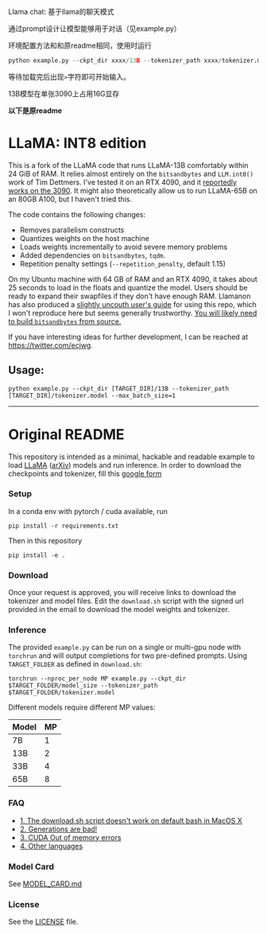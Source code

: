 
Llama chat: 基于llama的聊天模式

通过prompt设计让模型能够用于对话（见example.py）

环境配置方法和和原readme相同，使用时运行

``` python
python example.py --ckpt_dir xxxx/13B --tokenizer_path xxxx/tokenizer.model
```

等待加载完后出现`>`字符即可开始输入。

13B模型在单张3090上占用16G显存

**以下是原readme**

# LLaMA: INT8 edition

This is a fork of the LLaMA code that runs LLaMA-13B
comfortably within 24 GiB of RAM.
It relies almost entirely on the `bitsandbytes` and `LLM.int8()` work of Tim Dettmers.
I've tested it on an RTX 4090, and it [reportedly works on the 3090](https://github.com/facebookresearch/llama/issues/79#issuecomment-1454687232). It might also theoretically allow us to run LLaMA-65B on an 80GB A100, but I haven't tried this.

The code contains the following changes:

- Removes parallelism constructs
- Quantizes weights on the host machine
- Loads weights incrementally to avoid severe memory problems
- Added dependencies on `bitsandbytes`, `tqdm`.
- Repetition penalty settings (`--repetition_penalty`, default 1.15)

On my Ubuntu machine with 64 GB of RAM and an RTX 4090, it takes about 25 seconds to load in the floats and quantize the model.
Users should be ready to expand their swapfiles if they don't have enough RAM.
Llamanon has also produced a [slightly uncouth user's guide](https://rentry.org/llama-tard) for using this repo, which I won't reproduce here but seems generally trustworthy.
[You will likely need to build `bitsandbytes` from source.](https://github.com/TimDettmers/bitsandbytes/blob/main/compile_from_source.md)

If you have interesting ideas for further development, I can be reached at https://twitter.com/ecjwg.

## Usage:

`python example.py --ckpt_dir [TARGET_DIR]/13B --tokenizer_path [TARGET_DIR]/tokenizer.model --max_batch_size=1`

---

# Original README

This repository is intended as a minimal, hackable and readable example to load [LLaMA](https://ai.facebook.com/blog/large-language-model-llama-meta-ai/) ([arXiv](https://arxiv.org/abs/2302.13971v1)) models and run inference.
In order to download the checkpoints and tokenizer, fill this [google form](https://forms.gle/jk851eBVbX1m5TAv5)

### Setup

In a conda env with pytorch / cuda available, run

```
pip install -r requirements.txt
```

Then in this repository

```
pip install -e .
```

### Download

Once your request is approved, you will receive links to download the tokenizer and model files.
Edit the `download.sh` script with the signed url provided in the email to download the model weights and tokenizer.

### Inference

The provided `example.py` can be run on a single or multi-gpu node with `torchrun` and will output completions for two pre-defined prompts. Using `TARGET_FOLDER` as defined in `download.sh`:

```
torchrun --nproc_per_node MP example.py --ckpt_dir $TARGET_FOLDER/model_size --tokenizer_path $TARGET_FOLDER/tokenizer.model
```

Different models require different MP values:

| Model | MP  |
| ----- | --- |
| 7B    | 1   |
| 13B   | 2   |
| 33B   | 4   |
| 65B   | 8   |

### FAQ

- [1. The download.sh script doesn't work on default bash in MacOS X](FAQ.md#1)
- [2. Generations are bad!](FAQ.md#2)
- [3. CUDA Out of memory errors](FAQ.md#3)
- [4. Other languages](FAQ.md#4)

### Model Card

See [MODEL_CARD.md](MODEL_CARD.md)

### License

See the [LICENSE](LICENSE) file.

